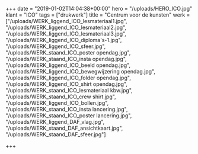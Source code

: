 +++
date = "2019-01-02T14:04:38+00:00"
hero = "/uploads/HERO_ICO.jpg"
klant = "ICO"
tags = ["drukwerk"]
title = "Centrum voor de kunsten"
werk = ["/uploads/WERK_liggend_ICO_lesmateriaal1.jpg", "/uploads/WERK_liggend_ICO_lesmateriaal2.jpg", "/uploads/WERK_liggend_ICO_lesmateriaal3.jpg", "/uploads/WERK_liggend_ICO_diploma's-1.jpg", "/uploads/WERK_liggend_ICO_sfeer.jpg", "/uploads/WERK_staand_ICO_poster opendag.jpg", "/uploads/WERK_staand_ICO_insta opendag.jpg", "/uploads/WERK_liggend_ICO_beeld opendag.jpg", "/uploads/WERK_liggend_ICO_bewegwijzering opendag.jpg", "/uploads/WERK_liggend_ICO_folder opendag.jpg", "/uploads/WERK_liggend_ICO_shirt opendag.jpg", "/uploads/WERK_staand_ICO_lesmateriaal kbw.jpg", "/uploads/WERK_staand_ICO_crew shirt.jpg", "/uploads/WERK_liggend_ICO_bollen.jpg", "/uploads/WERK_staand_ICO_insta lancering.jpg", "/uploads/WERK_staand_ICO_poster lancering.jpg", "/uploads/WERK_liggend_DAF_vlag.jpg", "/uploads/WERK_staand_DAF_ansichtkaart.jpg", "/uploads/WERK_staand_DAF_sfeer.jpg"]

+++
